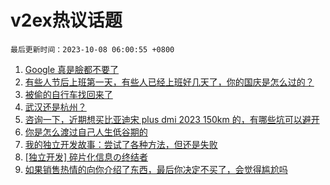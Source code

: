# v2ex热议话题

`最后更新时间：2023-10-08 06:00:55 +0800`

1. [Google 真是臉都不要了](https://www.v2ex.com/t/979388)
1. [有些人节后上班第一天，有些人已经上班好几天了，你的国庆是怎么过的？](https://www.v2ex.com/t/979342)
1. [被偷的自行车找回来了](https://www.v2ex.com/t/979431)
1. [武汉还是杭州？](https://www.v2ex.com/t/979358)
1. [咨询一下，近期想买比亚迪宋 plus dmi 2023 150km 的，有哪些坑可以避开](https://www.v2ex.com/t/979379)
1. [你是怎么渡过自己人生低谷期的](https://www.v2ex.com/t/979401)
1. [我的独立开发故事：尝试了各种方法，但还是失败](https://www.v2ex.com/t/979474)
1. [[独立开发] 碎片化信息の终结者](https://www.v2ex.com/t/979387)
1. [如果销售热情的向你介绍了东西，最后你决定不买了，会觉得尴尬吗](https://www.v2ex.com/t/979413)

